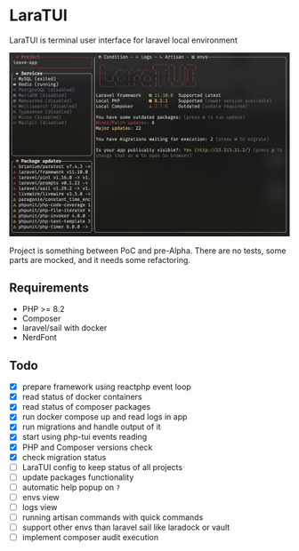 # LaraTUI

LaraTUI is terminal user interface for laravel local environment

![Interface](./assets/interface.png)

Project is something between PoC and pre-Alpha. There are no tests, some parts are mocked, and it needs some refactoring.

## Requirements

- PHP >= 8.2
- Composer
- laravel/sail with docker
- NerdFont

## Todo

- [x] prepare framework using reactphp event loop
- [x] read status of docker containers
- [x] read status of composer packages
- [x] run docker compose up and read logs in app
- [x] run migrations and handle output of it
- [x] start using php-tui events reading
- [x] PHP and Composer versions check
- [x] check migration status
- [ ] LaraTUI config to keep status of all projects
- [ ] update packages functionality
- [ ] automatic help popup on `?`
- [ ] envs view
- [ ] logs view
- [ ] running artisan commands with quick commands
- [ ] support other envs than laravel sail like laradock or vault
- [ ] implement composer audit execution
